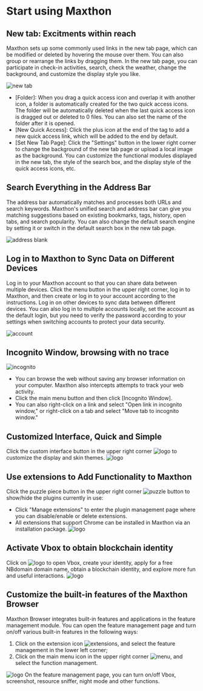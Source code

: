 # Start using Maxthon

## New tab: Excitments within reach

Maxthon sets up some commonly used links in the new tab page, which can be modified or deleted by hovering the mouse over them. You can also group or rearrange the links by dragging them. In the new tab page, you can participate in check-in activities, search, check the weather, change the background, and customize the display style you like.

![new tab](images/00-1.png)

- [Folder]: When you drag a quick access icon and overlap it with another icon, a folder is automatically created for the two quick access icons. The folder will be automatically deleted when the last quick access icon is dragged out or deleted to 0 files. You can also set the name of the folder after it is opened.
- [New Quick Access]: Click the plus icon at the end of the tag to add a new quick access link, which will be added to the end by default.
- [Set New Tab Page]: Click the "Settings" button in the lower right corner to change the background of the new tab page or upload a local image as the background. You can customize the functional modules displayed in the new tab, the style of the search box, and the display style of the quick access icons, etc.

## Search Everything in the Address Bar

The address bar automatically matches and processes both URLs and search keywords. Maxthon's unified search and address bar can give you matching suggestions based on existing bookmarks, tags, history, open tabs, and search popularity. You can also change the default search engine by setting it or switch in the default search box in the new tab page.

![address blank](images/00-2.png)

## Log in to Maxthon to Sync Data on Different Devices

Log in to your Maxthon account so that you can share data between multiple devices.
Click the menu button in the upper right corner, log in to Maxthon, and then create or log in to your account according to the instructions. Log in on other devices to sync data between different devices. You can also log in to multiple accounts locally, set the account as the default login, but you need to verify the password according to your settings when switching accounts to protect your data security.

![account](images/00-3.png)

## Incognito Window, browsing with no trace

![incognito](images/00-4.png)
- You can browse the web without saving any browser information on your computer. Maxthon also intercepts attempts to track your web activity.
- Click the main menu button and then click [Incognito Window].
- You can also right-click on a link and select "Open link in incognito window," or right-click on a tab and select "Move tab to incognito window."

## Customized Interface, Quick and Simple

Click the custom interface button in the upper right corner ![logo](images/00-5.png) to customize the display and skin themes.
![logo](images/00-6.png)

## Use extensions to Add Functionality to Maxthon

Click the puzzle piece button in the upper right corner ![puzzle button](images/00-7.png) to show/hide the plugins currently in use:
- Click "Manage extensions" to enter the plugin management page where you can disable/enable or delete extensions.
- All extensions that support Chrome can be installed in Maxthon via an installation package.
![logo](images/00-8.png)

## Activate Vbox to obtain blockchain identity
Click on ![logo](images/00-9.png) to open Vbox, create your identity, apply for a free NBdomain domain name, obtain a blockchain identity, and explore more fun and useful interactions.
![logo](images/00-10.png)

## Customize the built-in features of the Maxthon Browser
Maxthon Browser integrates built-in features and applications in the feature management module. You can open the feature management page and turn on/off various built-in features in the following ways:
1. Click on the extension icon ![extensions](images/00-7.png), and select the feature management in the lower left corner;
2. Click on the main menu icon in the upper right corner ![menu](images/03-2.png), and select the function management.


![logo](images/00-11.png)
On the feature management page, you can turn on/off Vbox, screenshot, resource sniffer, night mode and other functions.


